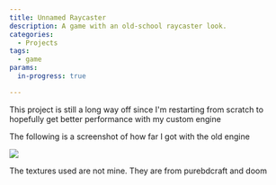 ```yaml
---
title: Unnamed Raycaster
description: A game with an old-school raycaster look.
categories:
  - Projects
tags:
  - game
params:
  in-progress: true

---
```


This project is still a long way off since I'm restarting from scratch to hopefully get better performance with my custom engine

The following is a screenshot of how far I got with the old engine

![](/images/projects/unnamed-raycaster.webp)

The textures used are not mine. They are from purebdcraft and doom